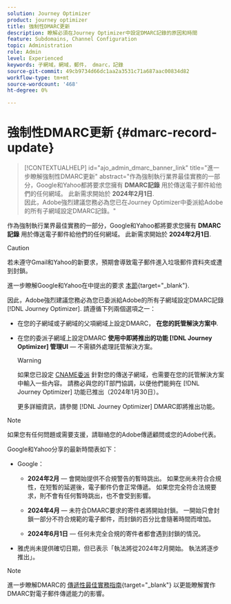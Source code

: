 ```yaml
---
solution: Journey Optimizer
product: journey optimizer
title: 強制性DMARC更新
description: 瞭解必須在Journey Optimizer中設定DMARC記錄的原因和時間
feature: Subdomains, Channel Configuration
topic: Administration
role: Admin
level: Experienced
keywords: 子網域，網域，郵件， dmarc，記錄
source-git-commit: 49cb9734d66dc1aa2a3531c71a687aac00834d82
workflow-type: tm+mt
source-wordcount: '468'
ht-degree: 0%

---
```


# 強制性DMARC更新 {#dmarc-record-update}

>[!CONTEXTUALHELP]
>id="ajo_admin_dmarc_banner_link"
>title="進一步瞭解強制性DMARC更新"
>abstract="作為強制執行業界最佳實務的一部分，Google和Yahoo都將要求您擁有 **DMARC記錄** 用於傳送電子郵件給他們的任何網域。 此新需求開始於 **2024年2月1日**. <br>因此，Adobe強烈建議您務必為您已在Journey Optimizer中委派給Adobe的所有子網域設定DMARC記錄。"

作為強制執行業界最佳實務的一部分，Google和Yahoo都將要求您擁有 **DMARC記錄** 用於傳送電子郵件給他們的任何網域。 此新需求開始於 **2024年2月1日**.

>[!CAUTION]
>
>若未遵守Gmail和Yahoo的新要求，預期會導致電子郵件進入垃圾郵件資料夾或遭到封鎖。

進一步瞭解Google和Yahoo在中提出的要求 [本節](https://experienceleague.adobe.com/docs/deliverability-learn/deliverability-best-practice-guide/additional-resources/guidance-around-changes-to-google-and-yahoo.html?lang=en#dmarc%3A){target="_blank"}.

因此，Adobe強烈建議您務必為您已委派給Adobe的所有子網域設定DMARC記錄 [!DNL Journey Optimizer]. 請遵循下列兩個選項之一：

* 在您的子網域或子網域的父項網域上設定DMARC， **在您的託管解決方案中**.

* 在您的委派子網域上設定DMARC **使用中即將推出的功能 [!DNL Journey Optimizer] 管理UI**  — 不需額外處理託管解決方案。

  >[!WARNING]
  >
  >如果您已設定 [CNAME委派](delegate-subdomain.md#cname-subdomain-delegation) 針對您的傳送子網域，也需要在您的託管解決方案中輸入一些內容。 請務必與您的IT部門協調，以便他們能夠在 [!DNL Journey Optimizer] 功能已推出（2024年1月30日）。 <!--and be ready on February 1st, 2024-->

  更多詳細資訊，請參閱 [!DNL Journey Optimizer] DMARC即將推出功能。

<!--
* If you have [fully delegated](delegate-subdomain.md#full-subdomain-delegation) your sending subdomains to Adobe, follow either one of the two options below:

    * Set up DMARC on your subdomains or on the parent domain of your subdomains **in your hosting solution**.

    * Set up DMARC on your delegated subdomains **using the upcoming feature in the [!DNL Journey Optimizer] administration UI** - with no extra work on your hosting solution.

* If you have set up [CNAME delegation](delegate-subdomain.md#cname-subdomain-delegation) for your sending subdomains, follow either one of the two options below:
    * Set up DMARC on your subdomains or on the parent domain of your subdomains **in your hosting solution**.
    * Set up DMARC on your delegated subdomains **using the upcoming feature in the [!DNL Journey Optimizer] administration UI**. However, it will also require entry in your hosting solution. Consequently, make sure you coordinate with your IT department so that they can perform the update as soon as the [!DNL Journey Optimizer] feature is available (on January, 30) - and be ready on February 1st, 2024.
    
-->

>[!NOTE]
>
>如果您有任何問題或需要支援，請聯絡您的Adobe傳遞顧問或您的Adobe代表。

Google和Yahoo分享的最新時間表如下：

* Google：

   * **2024年2月**  — 會開始提供不合規警告的暫時跳出。 如果您尚未符合合規性，在短暫的延遲後，電子郵件仍會正常傳遞。 如果您完全符合法規要求，則不會有任何暫時跳出，也不會受到影響。

   * **2024年4月**  — 未符合DMARC要求的寄件者將開始封鎖。 一開始只會封鎖一部分不符合規範的電子郵件，而封鎖的百分比會隨著時間而增加。

   * **2024年6月1日**  — 任何未完全合規的寄件者都會遇到封鎖的情況。

* 雅虎尚未提供確切日期，但已表示「執法將從2024年2月開始。 執法將逐步推出」。

>[!NOTE]
>
>進一步瞭解DMARC的 [傳遞性最佳實務指南](https://experienceleague.adobe.com/docs/deliverability-learn/deliverability-best-practice-guide/additional-resources/technotes/implement-dmarc.html#about){target="_blank"} 以更能瞭解實作DMARC對電子郵件傳遞能力的影響。
